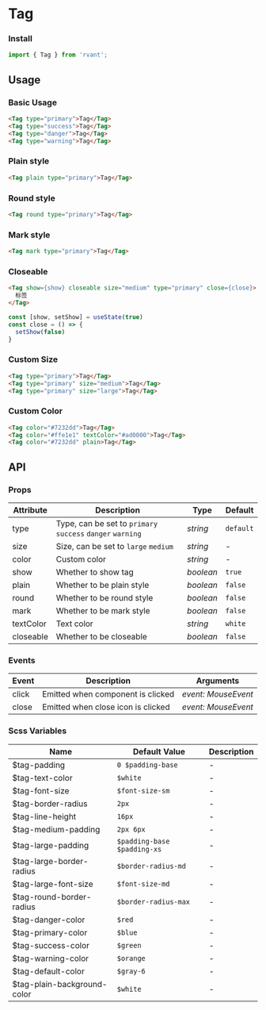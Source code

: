 # Tag

### Install

```js
import { Tag } from 'rvant';
```

## Usage

### Basic Usage

```html
<Tag type="primary">Tag</Tag>
<Tag type="success">Tag</Tag>
<Tag type="danger">Tag</Tag>
<Tag type="warning">Tag</Tag>
```

### Plain style

```html
<Tag plain type="primary">Tag</Tag>
```

### Round style

```html
<Tag round type="primary">Tag</Tag>
```

### Mark style

```html
<Tag mark type="primary">Tag</Tag>
```

### Closeable

```html
<Tag show={show} closeable size="medium" type="primary" close={close}>
  标签
</Tag>
```

```js
const [show, setShow] = useState(true)
const close = () => {
  setShow(false)
}
```

### Custom Size

```html
<Tag type="primary">Tag</Tag>
<Tag type="primary" size="medium">Tag</Tag>
<Tag type="primary" size="large">Tag</Tag>
```

### Custom Color

```html
<Tag color="#7232dd">Tag</Tag>
<Tag color="#ffe1e1" textColor="#ad0000">Tag</Tag>
<Tag color="#7232dd" plain>Tag</Tag>
```

## API

### Props

| Attribute | Description | Type | Default |
| --- | --- | --- | --- |
| type | Type, can be set to `primary` `success` `danger` `warning` | _string_ | `default` |
| size | Size, can be set to `large` `medium` | _string_ | - |
| color | Custom color | _string_ | - |
| show | Whether to show tag | _boolean_ | `true` |
| plain | Whether to be plain style | _boolean_ | `false` |
| round | Whether to be round style | _boolean_ | `false` |
| mark | Whether to be mark style | _boolean_ | `false` |
| textColor | Text color | _string_ | `white` |
| closeable | Whether to be closeable | _boolean_ | `false` |

### Events

| Event | Description                        | Arguments           |
| ----- | ---------------------------------- | ------------------- |
| click | Emitted when component is clicked  | _event: MouseEvent_ |
| close | Emitted when close icon is clicked | _event: MouseEvent_ |

### Scss Variables

| Name                        | Default Value               | Description |
| --------------------------- | --------------------------- | ----------- |
| $tag-padding                | `0 $padding-base`           | -           |
| $tag-text-color             | `$white`                    | -           |
| $tag-font-size              | `$font-size-sm`             | -           |
| $tag-border-radius          | `2px`                       | -           |
| $tag-line-height            | `16px`                      | -           |
| $tag-medium-padding         | `2px 6px`                   | -           |
| $tag-large-padding          | `$padding-base $padding-xs` | -           |
| $tag-large-border-radius    | `$border-radius-md`         | -           |
| $tag-large-font-size        | `$font-size-md`             | -           |
| $tag-round-border-radius    | `$border-radius-max`        | -           |
| $tag-danger-color           | `$red`                      | -           |
| $tag-primary-color          | `$blue`                     | -           |
| $tag-success-color          | `$green`                    | -           |
| $tag-warning-color          | `$orange`                   | -           |
| $tag-default-color          | `$gray-6`                   | -           |
| $tag-plain-background-color | `$white`                    | -           |
